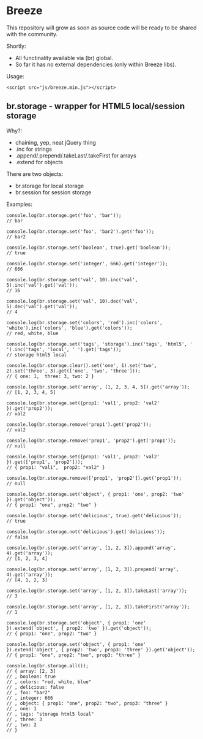 # Breeze

This repository will grow as soon as source code will be ready to be shared with the community.

Shortly:

- All functinality available via (br) global.
- So far it has no external dependencies (only within Breeze libs).

Usage:

```
<script src="js/breeze.min.js"></script>
```

## br.storage - wrapper for HTML5 local/session storage

Why?:

- chaining, yep, neat jQuery thing
- .inc for strings 
- .append/.prepend/.takeLast/.takeFirst for arrays
- .extend for objects

There are two objects:

- br.storage for local storage
- br.session for session storage

Examples:

```
console.log(br.storage.get('foo', 'bar'));
// bar

console.log(br.storage.set('foo', 'bar2').get('foo'));
// bar2

console.log(br.storage.set('boolean', true).get('boolean'));
// true

console.log(br.storage.set('integer', 666).get('integer'));
// 666

console.log(br.storage.set('val', 10).inc('val', 5).inc('val').get('val'));
// 16

console.log(br.storage.set('val', 10).dec('val', 5).dec('val').get('val'));
// 4

console.log(br.storage.set('colors', 'red').inc('colors', 'white').inc('colors', 'blue').get('colors'));
// red, white, blue 

console.log(br.storage.set('tags', 'storage').inc('tags', 'html5', ' ').inc('tags', 'local', ' ').get('tags'));
// storage html5 local 

console.log(br.storage.clear().set('one', 1).set('two', 2).set('three', 3).get(['one', 'two', 'three']));
// { one: 1,  three: 3, two: 2 }

console.log(br.storage.set('array', [1, 2, 3, 4, 5]).get('array'));
// [1, 2, 3, 4, 5]

console.log(br.storage.set({prop1: 'val1', prop2: 'val2' }).get('prop2'));
// val2

console.log(br.storage.remove('prop1').get('prop2'));
// val2

console.log(br.storage.remove('prop1', 'prop2').get('prop1'));
// null

console.log(br.storage.set({prop1: 'val1', prop2: 'val2' }).get(['prop1', 'prop2']));
// { prop1: "val1",  prop2: "val2" }

console.log(br.storage.remove(['prop1', 'prop2']).get('prop1'));
// null

console.log(br.storage.set('object', { prop1: 'one', prop2: 'two' }).get('object'));
// { prop1: "one", prop2: "two" }

console.log(br.storage.set('delicious', true).get('delicious'));
// true

console.log(br.storage.not('delicious').get('delicious'));
// false

console.log(br.storage.set('array', [1, 2, 3]).append('array', 4).get('array'));
// [1, 2, 3, 4] 

console.log(br.storage.set('array', [1, 2, 3]).prepend('array', 4).get('array'));
// [4, 1, 2, 3] 

console.log(br.storage.set('array', [1, 2, 3]).takeLast('array'));
// 3

console.log(br.storage.set('array', [1, 2, 3]).takeFirst('array'));
// 1

console.log(br.storage.set('object', { prop1: 'one' }).extend('object', { prop2: 'two' }).get('object'));
// { prop1: "one", prop2: "two" }

console.log(br.storage.set('object', { prop1: 'one' }).extend('object', { prop2: 'two', prop3: 'three' }).get('object'));
// { prop1: "one", prop2: "two", prop3: "three" }

console.log(br.storage.all());
// { array: [2, 3]
// , boolean: true
// , colors: "red, white, blue"
// , delicious: false
// , foo: "bar2"
// , integer: 666
// , object: { prop1: "one", prop2: "two", prop3: "three" }
// , one: 1
// , tags: "storage html5 local"
// , three: 3
// , two: 2
// }

```
